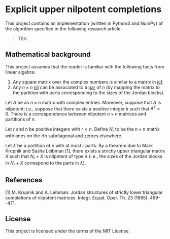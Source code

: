 # Explicit upper nilpotent completions

This project contains an implementation (written in Python3 and NumPy) of the algorithm specified in the following research article:

> TBA.

## Mathematical background

This project assumes that the reader is familiar with the following facts from linear algebra:
1. Any square matrix over the complex numbers is similar to a matrix in [jcf][].
2. Any $n\times n$ [nil][] can be associated to a [par][] of $n$ (by mapping the matrix to the partition with parts corresponding to the sizes of the Jordan blocks).

[jcf]: https://en.wikipedia.org/wiki/Jordan_normal_form	"Jordan canonical form"
[nil]: https://en.wikipedia.org/wiki/Nilpotent_matrix	"nilpotent matrix"
[par]: https://en.wikipedia.org/wiki/Partition_(number_theory)	"partition"

Let $A$ be an $n\times n$ matrix with complex entries. Moreover, suppose that $A$ is nilpotent; i.e., suppose that there exists a positive integer $k$ such that $A^k=0$. There is a correspondence between nilpotent $n\times n$ matrices and partitions of $n$.

Let $r$ and $n$ be positive integers with $r<n$. Define $N_r$ to be the $n\times n$ matrix with ones on the $r$th subdiagonal and zeroes elsewhere.

Let $\lambda$ be a partition of $n$ with at most $r$ parts. By a theorem due to Mark Krupnik and Sasha Leibman [1], there exists a strictly upper triangular matrix $X$ such that $N_r+X$ is nilpotent of type $\lambda$ (i.e., the sizes of the Jordan blocks in $N_r+X$ correspond to the parts in $\lambda$).


## References

[1] M. Krupnik and A. Leibman. Jordan structures of strictly lower triangular completions of nilpotent matrices. Integr. Equat. Oper. Th. 23 (1995), 459--471.

## License

This project is licensed under the terms of the MIT License.
